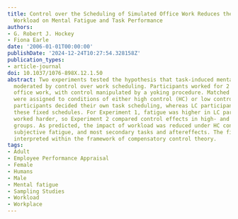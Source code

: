 ```yaml
---
title: Control over the Scheduling of Simulated Office Work Reduces the Impact of
  Workload on Mental Fatigue and Task Performance
authors:
- G. Robert J. Hockey
- Fiona Earle
date: '2006-01-01T00:00:00'
publishDate: '2024-12-24T10:27:54.328158Z'
publication_types:
- article-journal
doi: 10.1037/1076-898X.12.1.50
abstract: Two experiments tested the hypothesis that task-induced mental fatigue is
  moderated by control over work scheduling. Participants worked for 2 hr on simulated
  office work, with control manipulated by a yoking procedure. Matched participants
  were assigned to conditions of either high control (HC) or low control (LC). HC
  participants decided their own task scheduling, whereas LC participants had to follow
  these fixed schedules. For Experiment 1, fatigue was higher in LC participants who
  worked harder, so Experiment 2 compared control effects in high- and low-workload
  groups. As predicted, the impact of workload was reduced under HC conditions, for
  subjective fatigue, and most secondary tasks and aftereffects. The findings are
  interpreted within the framework of compensatory control theory.
tags:
- Adult
- Employee Performance Appraisal
- Female
- Humans
- Male
- Mental fatigue
- Sampling Studies
- Workload
- Workplace
---
```

